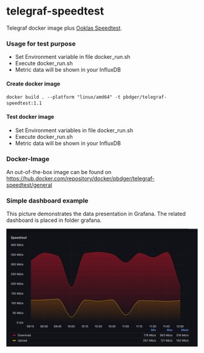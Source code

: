 # telegraf-speedtest
Telegraf docker image plus [Ooklas Speedtest](https://www.speedtest.net/de/apps/cli).

### Usage for test purpose

* Set Environment variable in file docker_run.sh
* Execute docker_run.sh
* Metric data will be shown in your InfluxDB

#### Create docker image

```
docker build . --platform "linux/amd64" -t pbdger/telegraf-speedtest:1.1
```

#### Test docker image
* Set Environment variables in file docker_run.sh
* Execute docker_run.sh
* Metric data will be shown in your InfluxDB

### Docker-Image

An out-of-the-box image can be found on https://hub.docker.com/repository/docker/pbdger/telegraf-speedtest/general

### Simple dashboard example

This picture demonstrates the data presentation in Grafana. The related dashboard
is placed in folder grafana.

![grafana.telegraf-speedtest.jpg](grafana%2Fgrafana.telegraf-speedtest.jpg)
